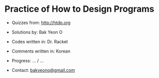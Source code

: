 Practice of **How to Design Programs**
====

- Quizzes from: http://htdp.org

- Solutions by: Bak Yeon O

- Codes written in: Dr. Racket

- Comments written in: Korean

- Progress: ... / ...

- Contact: bakyeono@gmail.com